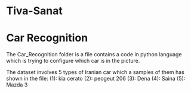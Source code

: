 # Tiva-Sanat
# Car Recognition
The Car_Recognition folder is a file contains a code in python language which is trying to configure which car is in the picture.

The dataset involves 5 types of Iranian car which a samples of them has shown in the file:
(1): kia cerato
(2): peogeut 206
(3): Dena
(4): Saina
(5): Mazda 3


